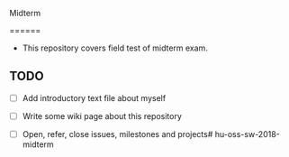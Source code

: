 Midterm

======

* This repository covers field test of midterm exam.



## TODO


* [ ] Add introductory text file about myself

* [ ] Write some wiki page about this repository

* [ ] Open, refer, close issues, milestones and projects# hu-oss-sw-2018-midterm
